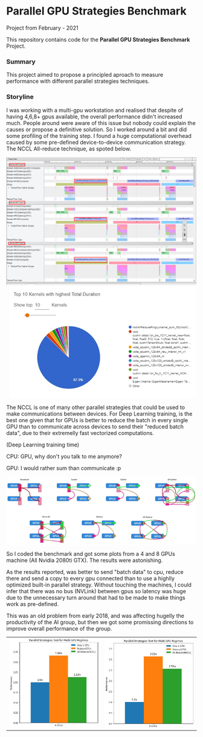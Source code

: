 # Parallel GPU Strategies Benchmark

Project from February - 2021

This repository contains code for the **Parallel GPU Strategies Benchmark** Project.

### Summary

This project aimed to propose a principled aproach to measure performance with different parallel strategies techniques.

### Storyline

I was working with a multi-gpu workstation and realised that despite of having 4,6,8+ gpus available, the overall performance didn't increased much. People around were aware of this issue but nobody could explain the causes or propose a definitive solution. So I worked around a bit and did some profiling of the training step. I found a huge computational overhead caused by some pre-defined device-to-device communication strategy. The NCCL All-reduce technique, as spoted below.

![prof1](https://github.com/patrick-schubert/parallel-strategies-benchmark-tensorflow2/blob/main/profilling-highlited.png)
![prof2](https://github.com/patrick-schubert/parallel-strategies-benchmark-tensorflow2/blob/main/profiling-top-durations.jpeg)

The NCCL is one of many other parallel strategies that could be used to make communications between devices. For Deep Learning training, is the best one given that for GPUs is better to reduce the batch in every single GPU than to communicate across devices to send their "reduced batch data", due to their extremelly fast vectorized computations.

(Deep Learning training time)

CPU: GPU, why don't you talk to me anymore?

GPU: I would rather sum than communicate :p

![parallelstrategies](https://github.com/patrick-schubert/parallel-strategies-benchmark-tensorflow2/blob/main/paralle-strategies.jpeg)

So I coded the benchmark and got some plots from a 4 and 8 GPUs machine (All Nvidia 2080ti GTX). The results were astonishing.

As the results reported, was better to send "batch data" to cpu, reduce there and send a copy to every gpu connected than to use a highlly optimized built-in parallel strategy. Without touching the machines, I could infer that there was no bus (NVLink) between gpus so latency was huge due to the unnecessary turn around that had to be made to make things work as pre-defined. 

This was an old problem from early 2018, and was affecting hugelly the productivity of the AI group, but then we got some promissing directions to improve overall performance of the group.

<table border="0">
<tr>
    <td>
    <img src="https://github.com/patrick-schubert/parallel-strategies-benchmark-tensorflow2/blob/main/benchmark1.jpeg" width="100%" />
    </td>
    <td>
    <img src="https://github.com/patrick-schubert/parallel-strategies-benchmark-tensorflow2/blob/main/benchmark2.jpeg", width="100%" />
    </td>
</tr>
</table>

